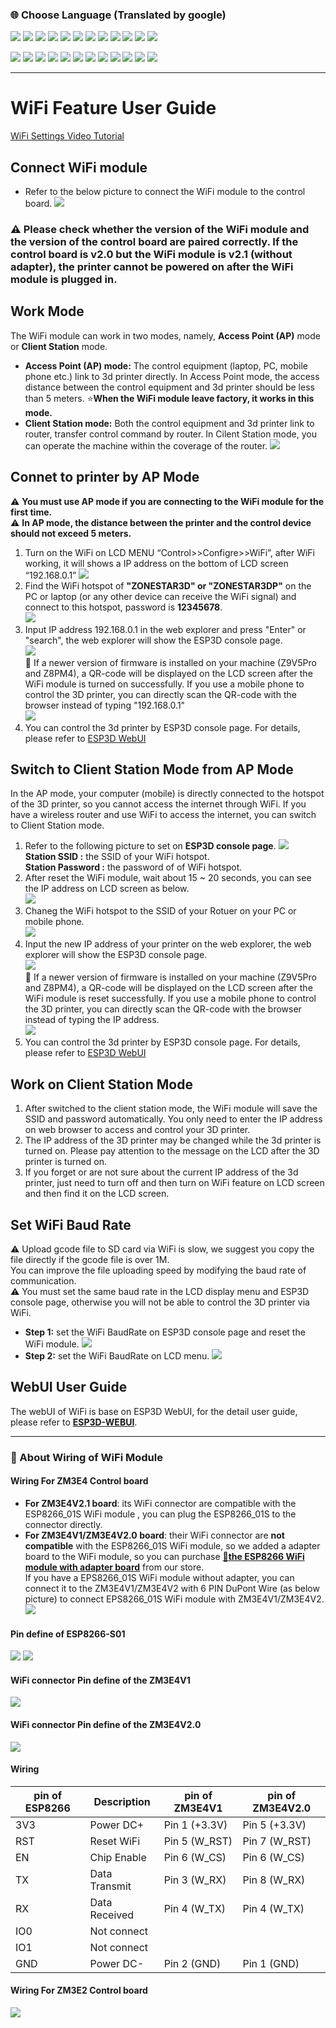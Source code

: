 ### :globe_with_meridians: Choose Language (Translated by google)
[![](../lanpic/ES.png)](https://github-com.translate.goog/ZONESTAR3D/Upgrade-kit-guide/tree/main/WiFi/WiFi_User_Guide.md?_x_tr_sl=en&_x_tr_tl=es)
[![](../lanpic/PT.png)](https://github-com.translate.goog/ZONESTAR3D/Upgrade-kit-guide/tree/main/WiFi/WiFi_User_Guide.md?_x_tr_sl=en&_x_tr_tl=pt)
[![](../lanpic/FR.png)](https://github-com.translate.goog/ZONESTAR3D/Upgrade-kit-guide/tree/main/WiFi/WiFi_User_Guide.md?_x_tr_sl=en&_x_tr_tl=fr)
[![](../lanpic/DE.png)](https://github-com.translate.goog/ZONESTAR3D/Upgrade-kit-guide/tree/main/WiFi/WiFi_User_Guide.md?_x_tr_sl=en&_x_tr_tl=de)
[![](../lanpic/IT.png)](https://github-com.translate.goog/ZONESTAR3D/Upgrade-kit-guide/tree/main/WiFi/WiFi_User_Guide.md?_x_tr_sl=en&_x_tr_tl=it)
[![](../lanpic/SW.png)](https://github-com.translate.goog/ZONESTAR3D/Upgrade-kit-guide/tree/main/WiFi/WiFi_User_Guide.md?_x_tr_sl=en&_x_tr_tl=sv)
[![](../lanpic/PL.png)](https://github-com.translate.goog/ZONESTAR3D/Upgrade-kit-guide/tree/main/WiFi/WiFi_User_Guide.md?_x_tr_sl=en&_x_tr_tl=pl)
[![](../lanpic/DK.png)](https://github-com.translate.goog/ZONESTAR3D/Upgrade-kit-guide/tree/main/WiFi/WiFi_User_Guide.md?_x_tr_sl=en&_x_tr_tl=da)
[![](../lanpic/CZ.png)](https://github-com.translate.goog/ZONESTAR3D/Upgrade-kit-guide/tree/main/WiFi/WiFi_User_Guide.md?_x_tr_sl=en&_x_tr_tl=cs)
[![](../lanpic/HR.png)](https://github-com.translate.goog/ZONESTAR3D/Upgrade-kit-guide/tree/main/WiFi/WiFi_User_Guide.md?_x_tr_sl=en&_x_tr_tl=hr)
[![](../lanpic/RO.png)](https://github-com.translate.goog/ZONESTAR3D/Upgrade-kit-guide/tree/main/WiFi/WiFi_User_Guide.md?_x_tr_sl=en&_x_tr_tl=ro)
[![](../lanpic/SK.png)](https://github-com.translate.goog/ZONESTAR3D/Upgrade-kit-guide/tree/main/WiFi/WiFi_User_Guide.md?_x_tr_sl=en&_x_tr_tl=sk)

[![](../lanpic/RU.png)](https://github-com.translate.goog/ZONESTAR3D/Upgrade-kit-guide/tree/main/WiFi/WiFi_User_Guide.md?_x_tr_sl=en&_x_tr_tl=ru)
[![](../lanpic/JP.png)](https://github-com.translate.goog/ZONESTAR3D/Upgrade-kit-guide/tree/main/WiFi/WiFi_User_Guide.md?_x_tr_sl=en&_x_tr_tl=ja)
[![](../lanpic/KR.png)](https://github-com.translate.goog/ZONESTAR3D/Upgrade-kit-guide/tree/main/WiFi/WiFi_User_Guide.md?_x_tr_sl=en&_x_tr_tl=ko)
[![](../lanpic/ID.png)](https://github-com.translate.goog/ZONESTAR3D/Upgrade-kit-guide/tree/main/WiFi/WiFi_User_Guide.md?_x_tr_sl=en&_x_tr_tl=id)
[![](../lanpic/TH.png)](https://github-com.translate.goog/ZONESTAR3D/Upgrade-kit-guide/tree/main/WiFi/WiFi_User_Guide.md?_x_tr_sl=en&_x_tr_tl=th)
[![](../lanpic/VN.png)](https://github-com.translate.goog/ZONESTAR3D/Upgrade-kit-guide/tree/main/WiFi/WiFi_User_Guide.md?_x_tr_sl=en&_x_tr_tl=vi)
[![](../lanpic/IL.png)](https://github-com.translate.goog/ZONESTAR3D/Upgrade-kit-guide/tree/main/WiFi/WiFi_User_Guide.md?_x_tr_sl=en&_x_tr_tl=iw)
[![](../lanpic/SA.png)](https://github-com.translate.goog/ZONESTAR3D/Upgrade-kit-guide/tree/main/WiFi/WiFi_User_Guide.md?_x_tr_sl=en&_x_tr_tl=ar)
[![](../lanpic/TR.png)](https://github-com.translate.goog/ZONESTAR3D/Upgrade-kit-guide/tree/main/WiFi/WiFi_User_Guide.md?_x_tr_sl=en&_x_tr_tl=tr)
[![](../lanpic/GR.png)](https://github-com.translate.goog/ZONESTAR3D/Upgrade-kit-guide/tree/main/WiFi/WiFi_User_Guide.md?_x_tr_sl=en&_x_tr_tl=el)
[![](../lanpic/BR.png)](https://github-com.translate.goog/ZONESTAR3D/Upgrade-kit-guide/tree/main/WiFi/WiFi_User_Guide.md?_x_tr_sl=en&_x_tr_tl=pt)
[![](../lanpic/CN.png)](https://github-com.translate.goog/ZONESTAR3D/Upgrade-kit-guide/tree/main/WiFi/WiFi_User_Guide.md?_x_tr_sl=en&_x_tr_tl=zh-CN)

-----
# WiFi Feature User Guide
[WiFi Settings Video Tutorial](./WiFi_Settings.mp4)
## Connect WiFi module
- Refer to the below picture to connect the WiFi module to the control board.
![](./connect.jpg)  
### :warning: Please check whether the version of the WiFi module and the version of the control board are paired correctly. If the control board is v2.0 but the WiFi module is v2.1 (without adapter), the printer cannot be powered on after the WiFi module is plugged in.

## Work Mode
The WiFi module can work in two modes, namely, **Access Point (AP)** mode or **Client Station** mode.
- **Access Point (AP) mode:** The control equipment (laptop, PC, mobile phone etc.) link to 3d printer directly. In Access Point mode, the access distance between the control equipment and 3d printer should be less than 5 meters. :star:**When the WiFi module leave factory, it works in this mode.** 
- **Client Station mode:** Both the control equipment and 3d printer link to router, transfer control command by router. In Cilent Station mode, you can operate the machine within the coverage of the router.
![](./workmode.jpg)

## Connet to printer by AP Mode
:warning: **You must use AP mode if you are connecting to the WiFi module for the first time.**  
:warning: **In AP mode, the distance between the printer and the control device should not exceed 5 meters.**   
1. Turn on the WiFi on LCD MENU “Control>>Configre>>WiFi”, after WiFi working, it will shows a IP address on the bottom of LCD screen “192.168.0.1”
![](./AP1.jpg)
2. Find the WiFi hotspot of **"ZONESTAR3D" or "ZONESTAR3DP"** on the PC or laptop (or any other device can receive the WiFi signal) and connect to this hotspot, password is **12345678**.  
![](./AP2.jpg)
3. Input IP address 192.168.0.1 in the web explorer and press "Enter" or "search", the web explorer will show the ESP3D console page.  
![](./AP3.jpg)  
:star2: If a newer version of firmware is installed on your machine (Z9V5Pro and Z8PM4), a QR-code will be displayed on the LCD screen after the WiFi module is turned on successfully. If you use a mobile phone to control the 3D printer, you can directly scan the QR-code with the browser instead of typing "192.168.0.1"     
![](./AP4.jpg)  
4. You can control the 3d printer by ESP3D console page. For details, please refer to [ESP3D WebUI](https://github.com/luc-github/ESP3D-WEBUI)

## Switch to Client Station Mode from AP Mode
In the AP mode, your computer (mobile) is directly connected to the hotspot of the 3D printer, so you cannot access the internet through WiFi. If you have a wireless router and use WiFi to access the internet, you can switch to Client Station mode.
1. Refer to the following picture to set on **ESP3D console page**. 
![](AP2CP.jpg)    
**Station SSID      :**  the SSID of your WiFi hotspot.  
**Station Password  :**  the password of of WiFi hotspot.  
2. After reset the WiFi module, wait about 15 ~ 20 seconds, you can see the IP address on LCD screen as below.  
![](./CP1.jpg)  
3. Chaneg the WiFi hotspot to the SSID of your Rotuer on your PC or mobile phone.  
![](./CP2.jpg)  
4. Input the new IP address of your printer on the web explorer, the web explorer will show the ESP3D console page.      
![](./CP3.jpg)  
:star2: If a newer version of firmware is installed on your machine (Z9V5Pro and Z8PM4), a QR-code will be displayed on the LCD screen after the WiFi module is reset successfully. If you use a mobile phone to control the 3D printer, you can directly scan the QR-code with the browser instead of typing the IP address.  
![](./AP4.jpg)
5. You can control the 3d printer by ESP3D console page. For details, please refer to [ESP3D WebUI](https://github.com/luc-github/ESP3D-WEBUI)

## Work on Client Station Mode
1. After switched to the client station mode, the WiFi module will save the SSID and password automatically. You only need to enter the IP address on web browser to access and control your 3D printer. 
2. The IP address of the 3D printer may be changed while the 3d printer is turned on. Please pay attention to the message on the LCD after the 3D printer is turned on.
3. If you forget or are not sure about the current IP address of the 3d printer, just need to turn off and then turn on WiFi feature on LCD screen and then find it on the LCD screen.

## Set WiFi Baud Rate
:warning: Upload gcode file to SD card via WiFi is slow, we suggest you copy the file directly if the gcode file is over 1M.  
You can improve the file uploading speed by modifying the baud rate of communication.   
:warning: You must set the same baud rate in the LCD display menu and ESP3D console page, otherwise you will not be able to control the 3D printer via WiFi.  
- **Step 1:** set the WiFi BaudRate on ESP3D console page and reset the WiFi module.
![](./setWiFiBardRate_ESP3DWeb.jpg)
- **Step 2:** set the WiFi BaudRate on LCD menu.
![](./setWiFiBardRate_LCD.jpg)

## WebUI User Guide
The webUI of WiFi is base on ESP3D WebUI, for the detail user guide, please refer to [**ESP3D-WEBUI**](https://github.com/luc-github/ESP3D-WEBUI).

-----
### :orange_book: About Wiring of WiFi Module
#### Wiring For ZM3E4 Control board
- **For ZM3E4V2.1 board**: its WiFi connector are compatible with the ESP8266_01S WiFi module , you can plug the ESP8266_01S to the connector directly.    
- **For ZM3E4V1/ZM3E4V2.0 board**: their WiFi connector are **not compatible** with the ESP8266_01S WiFi module, so we added a adapter board to the WiFi module, so you can purchase [**:gift:the ESP8266 WiFi module with adapter board**](https://www.aliexpress.com/item/1005002378551489.html) from our store.    
If you have a EPS8266_01S WiFi module without adapter, you can connect it to the ZM3E4V1/ZM3E4V2 with 6 PIN DuPont Wire (as below picture) to connect EPS8266_01S WiFi module with ZM3E4V1/ZM3E4V2.     
![](./DuPont_Wire.jpg)
#### Pin define of ESP8266-S01 
![](./ESP8266-S01.png) ![](./pin_ESP8266-S01.jpg)
#### WiFi connector Pin define of the ZM3E4V1
![](./WiFi-ZM3E4V1.jpg)
#### WiFi connector Pin define of the ZM3E4V2.0
![](./WiFi-ZM3E4V20.jpg)
#### Wiring
| pin of ESP8266  |  Description    |  pin of ZM3E4V1 |pin of ZM3E4V2.0 | 
|-----------------|-----------------|-----------------|-----------------|
|     3V3         |  Power DC+      |  Pin 1 (+3.3V)  |   Pin 5 (+3.3V) |
|     RST         |  Reset WiFi     |  Pin 5 (W_RST)  |   Pin 7 (W_RST) |
|     EN          |  Chip Enable    |  Pin 6 (W_CS)   |   Pin 6 (W_CS)  |
|     TX          |  Data Transmit  |  Pin 3 (W_RX)   |   Pin 8 (W_RX)  |
|     RX          |  Data Received  |  Pin 4 (W_TX)   |   Pin 4 (W_TX)  |
|     IO0         |  Not connect    |                 |                 |
|     IO1         |  Not connect    |                 |                 |
|     GND         |  Power DC-      |  Pin 2 (GND)    |   Pin 1 (GND)   |
#### Wiring For ZM3E2 Control board
![](./WiFi-ZM3E2.png)















